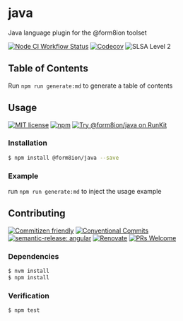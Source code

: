 # java

Java language plugin for the @form8ion toolset

<!--status-badges start -->

[![Node CI Workflow Status][github-actions-ci-badge]][github-actions-ci-link]
[![Codecov][coverage-badge]][coverage-link]
![SLSA Level 2][slsa-badge]

<!--status-badges end -->

## Table of Contents

Run `npm run generate:md` to generate a table of contents

## Usage

<!--consumer-badges start -->

[![MIT license][license-badge]][license-link]
[![npm][npm-badge]][npm-link]
[![Try @form8ion/java on RunKit][runkit-badge]][runkit-link]

<!--consumer-badges end -->

### Installation

```sh
$ npm install @form8ion/java --save
```

### Example

run `npm run generate:md` to inject the usage example

## Contributing

<!--contribution-badges start -->

[![Commitizen friendly][commitizen-badge]][commitizen-link]
[![Conventional Commits][commit-convention-badge]][commit-convention-link]
[![semantic-release: angular][semantic-release-badge]][semantic-release-link]
[![Renovate][renovate-badge]][renovate-link]
[![PRs Welcome][PRs-badge]][PRs-link]

<!--contribution-badges end -->

### Dependencies

```sh
$ nvm install
$ npm install
```

### Verification

```sh
$ npm test
```

[commitizen-link]: http://commitizen.github.io/cz-cli/

[commitizen-badge]: https://img.shields.io/badge/commitizen-friendly-brightgreen.svg

[commit-convention-link]: https://conventionalcommits.org

[commit-convention-badge]: https://img.shields.io/badge/Conventional%20Commits-1.0.0-yellow.svg

[semantic-release-link]: https://github.com/semantic-release/semantic-release

[semantic-release-badge]: https://img.shields.io/badge/semantic--release-angular-e10079?logo=semantic-release

[renovate-link]: https://renovatebot.com

[renovate-badge]: https://img.shields.io/badge/renovate-enabled-brightgreen.svg?logo=renovatebot

[PRs-link]: https://makeapullrequest.com

[PRs-badge]: https://img.shields.io/badge/PRs-welcome-brightgreen.svg

[github-actions-ci-link]: https://github.com/form8ion/java/actions?query=workflow%3A%22Node.js+CI%22+branch%3Amaster

[github-actions-ci-badge]: https://img.shields.io/github/actions/workflow/status/form8ion/java/node-ci.yml.svg?branch=master&logo=github

[coverage-link]: https://codecov.io/github/form8ion/java

[coverage-badge]: https://img.shields.io/codecov/c/github/form8ion/java?logo=codecov

[slsa-badge]: https://slsa.dev/images/gh-badge-level2.svg

[license-link]: LICENSE

[license-badge]: https://img.shields.io/github/license/form8ion/java.svg

[npm-link]: https://www.npmjs.com/package/@form8ion/java

[npm-badge]: https://img.shields.io/npm/v/@form8ion/java?logo=npm

[runkit-link]: https://npm.runkit.com/@form8ion/java

[runkit-badge]: https://badge.runkitcdn.com/@form8ion/java.svg
